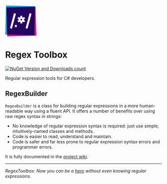 ![icon](Artwork/RegexToolbox-icon-100.png)

# Regex Toolbox

[![NuGet Version and Downloads count](https://buildstats.info/nuget/RegexToolbox)](https://www.nuget.org/packages/RegexToolbox/)

Regular expression tools for C# developers.


## RegexBuilder

`RegexBuilder` is a class for building regular expressions in a more human-readable way using a fluent API. It offers a number of benefits over using raw regex syntax in strings:

 - No knowledge of regular expression syntax is required: just use simple, intuitively-named classes and methods.
 - Code is easier to read, understand and maintain.
 - Code is safer and far less prone to regular expression syntax errors and programmer errors.

It is fully documented in the [project wiki](https://github.com/markwhitaker/RegexToolbox.CSharp/wiki).

---
*RegexToolbox: Now you can be a [hero](https://xkcd.com/208/) without even knowing regular expressions.*
